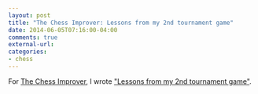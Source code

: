 ```yaml
---
layout: post
title: "The Chess Improver: Lessons from my 2nd tournament game"
date: 2014-06-05T07:16:00-04:00
comments: true
external-url: 
categories: 
- chess
---
```

For [The Chess Improver](http://chessimprover.com/), I wrote ["Lessons from my 2nd tournament game"](http://chessimprover.com/lessons-from-my-2nd-tournament-game/).

